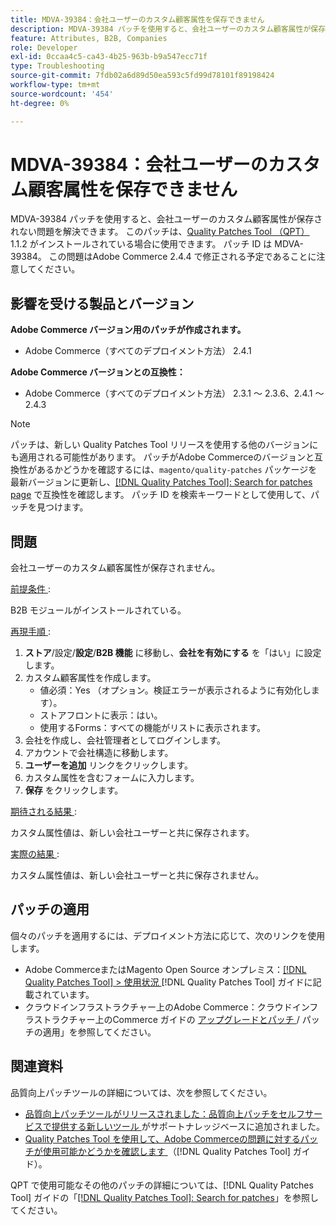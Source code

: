 ```yaml
---
title: MDVA-39384：会社ユーザーのカスタム顧客属性を保存できません
description: MDVA-39384 パッチを使用すると、会社ユーザーのカスタム顧客属性が保存されない問題を解決できます。 このパッチは、[Quality Patches Tool （QPT） ] （https://experienceleague.adobe.com/en/docs/commerce-operations/tools/quality-patches-tool/quality-patches-tool-to-self-serve-quality-patches） 1.1.2 がインストールされている場合に利用できます。 パッチ ID は MDVA-39384。 この問題はAdobe Commerce 2.4.4 で修正される予定であることに注意してください。
feature: Attributes, B2B, Companies
role: Developer
exl-id: 0ccaa4c5-ca43-4b25-963b-b9a547ecc71f
type: Troubleshooting
source-git-commit: 7fdb02a6d89d50ea593c5fd99d78101f89198424
workflow-type: tm+mt
source-wordcount: '454'
ht-degree: 0%

---
```


# MDVA-39384：会社ユーザーのカスタム顧客属性を保存できません

MDVA-39384 パッチを使用すると、会社ユーザーのカスタム顧客属性が保存されない問題を解決できます。 このパッチは、[Quality Patches Tool （QPT） ](https://experienceleague.adobe.com/en/docs/commerce-operations/tools/quality-patches-tool/quality-patches-tool-to-self-serve-quality-patches)1.1.2 がインストールされている場合に使用できます。 パッチ ID は MDVA-39384。 この問題はAdobe Commerce 2.4.4 で修正される予定であることに注意してください。

## 影響を受ける製品とバージョン

**Adobe Commerce バージョン用のパッチが作成されます。**

* Adobe Commerce（すべてのデプロイメント方法） 2.4.1

**Adobe Commerce バージョンとの互換性：**

* Adobe Commerce（すべてのデプロイメント方法） 2.3.1 ～ 2.3.6、2.4.1 ～ 2.4.3

>[!NOTE]
>
>パッチは、新しい Quality Patches Tool リリースを使用する他のバージョンにも適用される可能性があります。 パッチがAdobe Commerceのバージョンと互換性があるかどうかを確認するには、`magento/quality-patches` パッケージを最新バージョンに更新し、[[!DNL Quality Patches Tool]: Search for patches page](https://experienceleague.adobe.com/en/docs/commerce-operations/tools/quality-patches-tool/quality-patches-tool-to-self-serve-quality-patches) で互換性を確認します。 パッチ ID を検索キーワードとして使用して、パッチを見つけます。

## 問題

会社ユーザーのカスタム顧客属性が保存されません。

<u> 前提条件 </u>:

B2B モジュールがインストールされている。

<u> 再現手順 </u>:

1. **ストア**/設定/**設定**/**B2B 機能** に移動し、**会社を有効にする** を「はい」に設定します。
1. カスタム顧客属性を作成します。
   * 値必須：Yes （オプション。検証エラーが表示されるように有効化します）。
   * ストアフロントに表示：はい。
   * 使用するForms：すべての機能がリストに表示されます。
1. 会社を作成し、会社管理者としてログインします。
1. アカウントで会社構造に移動します。
1. **ユーザーを追加** リンクをクリックします。
1. カスタム属性を含むフォームに入力します。
1. **保存** をクリックします。

<u> 期待される結果 </u>:

カスタム属性値は、新しい会社ユーザーと共に保存されます。

<u> 実際の結果 </u>:

カスタム属性値は、新しい会社ユーザーと共に保存されません。

## パッチの適用

個々のパッチを適用するには、デプロイメント方法に応じて、次のリンクを使用します。

* Adobe CommerceまたはMagento Open Source オンプレミス：[[!DNL Quality Patches Tool] > 使用状況 ](/help/tools/quality-patches-tool/usage.md)[!DNL Quality Patches Tool] ガイドに記載されています。
* クラウドインフラストラクチャー上のAdobe Commerce：クラウドインフラストラクチャー上のCommerce ガイドの [ アップグレードとパッチ ](https://experienceleague.adobe.com/docs/commerce-cloud-service/user-guide/develop/upgrade/apply-patches.html)/ パッチの適用」を参照してください。

## 関連資料

品質向上パッチツールの詳細については、次を参照してください。

* [ 品質向上パッチツールがリリースされました：品質向上パッチをセルフサービスで提供する新しいツール ](https://experienceleague.adobe.com/en/docs/commerce-operations/tools/quality-patches-tool/quality-patches-tool-to-self-serve-quality-patches) がサポートナレッジベースに追加されました。
* [Quality Patches Tool を使用して、Adobe Commerceの問題に対するパッチが使用可能かどうかを確認します ](/help/tools/quality-patches-tool/patches-available-in-qpt/check-patch-for-magento-issue-with-magento-quality-patches.md) （[!DNL Quality Patches Tool] ガイド）。

QPT で使用可能なその他のパッチの詳細については、[!DNL Quality Patches Tool] ガイドの「[[!DNL Quality Patches Tool]: Search for patches](https://experienceleague.adobe.com/tools/commerce-quality-patches/index.html)」を参照してください。
